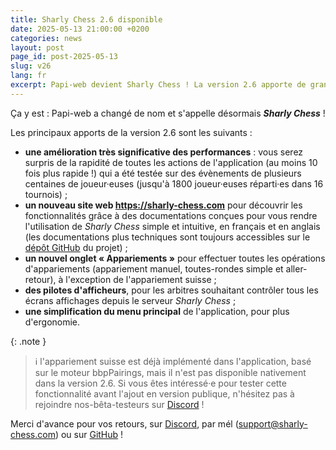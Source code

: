 ```yaml
---
title: Sharly Chess 2.6 disponible
date: 2025-05-13 21:00:00 +0200
categories: news
layout: post
page_id: post-2025-05-13
slug: v26
lang: fr
excerpt: Papi-web devient Sharly Chess ! La version 2.6 apporte de grandes améliorations de performance, un nouveau site web, des outils d’appariement étendus, des pilotes d’afficheurs pour les arbitres, et une interface simplifiée.
---
```


Ça y est : Papi-web a changé de nom et s'appelle désormais **_Sharly Chess_** !

Les principaux apports de la version 2.6 sont les suivants :

* **une amélioration très significative des performances** : vous serez surpris de la rapidité de toutes les actions de l'application (au moins 10 fois plus rapide !) qui a été testée sur des évènements de plusieurs centaines de joueur·euses (jusqu'à 1800 joueur·euses réparti·es dans 16 tournois) ;
* **un nouveau site web https://sharly-chess.com** pour découvrir les fonctionnalités grâce à des documentations conçues pour vous rendre l'utilisation de _Sharly Chess_ simple et intuitive, en français et en anglais (les documentations plus techniques sont toujours accessibles sur le [dépôt GitHub](https://github.com/sharly-chess/sharly-chess) du projet) ;
* **un nouvel onglet « Appariements »** pour effectuer toutes les opérations d'appariements (appariement manuel, toutes-rondes simple et aller-retour), à l'exception de l'appariement suisse ;
* **des pilotes d'afficheurs**, pour les arbitres souhaitant contrôler tous les écrans affichages depuis le serveur _Sharly Chess_ ;
* **une simplification du menu principal** de l'application, pour plus d'ergonomie.

{: .note }
> :information_source: l'appariement suisse est déjà implémenté dans l'application, basé sur le moteur bbpPairings, mais il n'est pas disponible nativement dans la version 2.6.
> Si vous êtes intéressé·e pour tester cette fonctionnalité avant l'ajout en version publique, n'hésitez pas à rejoindre nos-bêta-testeurs sur [Discord](https://discord.gg/WGG87eJzQZ) !

Merci d'avance pour vos retours, sur [Discord](https://discord.gg/WGG87eJzQZ), par mél ([support@sharly-chess.com](mailto:support@sharly-chess.com)) ou sur [GitHub](https://github.com/sharly-chess/sharly-chess/issues) !
